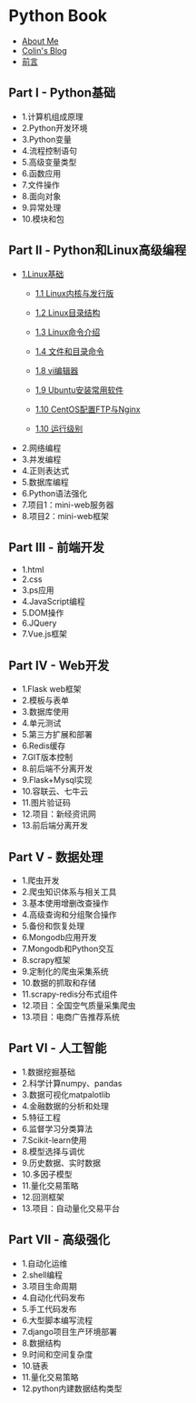 # Python Book

* [About Me](http://colin-chang.site/about/)
* [Colin's Blog](http://colin-chang.site)
* [前言](README.md)

## Part I - Python基础
* 1.计算机组成原理
* 2.Python开发环境
* 3.Python变量
* 4.流程控制语句
* 5.高级变量类型
* 6.函数应用
* 7.文件操作
* 8.面向对象
* 9.异常处理
* 10.模块和包

## Part Ⅱ - Python和Linux高级编程
* [1.Linux基础](part2/linuxfundamental.md)
    * [1.1 Linux内核与发行版](part2/versions.md)
    * [1.2 Linux目录结构](part2/directory.md)
    * [1.3 Linux命令介绍](part2/directive.md)
    * [1.4 文件和目录命令](part2/file.md)

    * [1.8 vi编辑器](part2/vi.md)
    * [1.9 Ubuntu安装常用软件](part2/installsoftware.md)
    * [1.10 CentOS配置FTP与Nginx](part2/ftpnginx.md)
    * [1.10 运行级别](part2/startlevel.md)
* 2.网络编程
* 3.并发编程 
* 4.正则表达式
* 5.数据库编程
* 6.Python语法强化
* 7.项目1：mini-web服务器
* 8.项目2：mini-web框架

## Part Ⅲ - 前端开发
* 1.html
* 2.css
* 3.ps应用 
* 4.JavaScript编程
* 5.DOM操作
* 6.JQuery
* 7.Vue.js框架

## Part IV -  Web开发
* 1.Flask web框架
* 2.模板与表单
* 3.数据库使用 
* 4.单元测试
* 5.第三方扩展和部署
* 6.Redis缓存
* 7.GIT版本控制
* 8.前后端不分离开发
* 9.Flask+Mysql实现
* 10.容联云、七牛云
* 11.图片验证码
* 12.项目：新经资讯网
* 13.前后端分离开发

## Part V -  数据处理
* 1.爬虫开发
* 2.爬虫知识体系与相关工具
* 3.基本使用增删改查操作 
* 4.高级查询和分组聚合操作
* 5.备份和恢复处理
* 6.Mongodb应用开发
* 7.Mongodb和Python交互
* 8.scrapy框架
* 9.定制化的爬虫采集系统
* 10.数据的抓取和存储
* 11.scrapy-redis分布式组件
* 12.项目：全国空气质量采集爬虫
* 13.项目：电商广告推荐系统

## Part Ⅵ -  人工智能
* 1.数据挖掘基础
* 2.科学计算numpy、pandas
* 3.数据可视化matpalotlib 
* 4.金融数据的分析和处理
* 5.特征工程
* 6.监督学习分类算法
* 7.Scikit-learn使用
* 8.模型选择与调优
* 9.历史数据、实时数据
* 10.多因子模型
* 11.量化交易策略
* 12.回测框架
* 13.项目：自动量化交易平台

## Part Ⅶ -  高级强化
* 1.自动化运维
* 2.shell编程
* 3.项目生命周期 
* 4.自动化代码发布
* 5.手工代码发布
* 6.大型脚本编写流程
* 7.django项目生产环境部署
* 8.数据结构
* 9.时间和空间复杂度
* 10.链表
* 11.量化交易策略
* 12.python内建数据结构类型